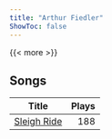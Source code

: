 ```yaml
---
title: "Arthur Fiedler"
ShowToc: false
---
```


{{< more >}}

## Songs
Title | Plays 
----- | -----: 
[Sleigh Ride](/songs/sleigh-ride) | 188

